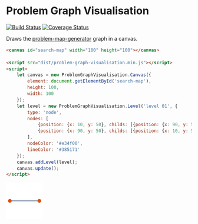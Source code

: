 # Problem Graph Visualisation

[![Build Status](https://travis-ci.org/marcbreitung/problem-graph-visualisation.svg?branch=master)](https://travis-ci.org/marcbreitung/problem-graph-visualisation) [![Coverage Status](https://coveralls.io/repos/github/marcbreitung/problem-graph-visualisation/badge.svg?branch=master)](https://coveralls.io/github/marcbreitung/problem-graph-visualisation?branch=master)

Draws the [problem-map-generator](https://github.com/marcbreitung/problem-map-generator) graph in a canvas.

```html
<canvas id="search-map" width="100" height="100"></canvas>

<script src="dist/problem-graph-visualisation.min.js"></script>
<script>
    let canvas = new ProblemGraphVisualisation.Canvas({
        element: document.getElementById('search-map'),
        height: 100,
        width: 100
    });
    let level = new ProblemGraphVisualisation.Level('level 01', {
        type: 'node',
        nodes: [
            {position: {x: 10, y: 50}, childs: [{position: {x: 90, y: 50}, childs: []}]},
            {position: {x: 90, y: 50}, childs: [{position: {x: 10, y: 50}, childs: []}]}
        ], 
        nodeColor: '#e34f00', 
        lineColor: '#385171'
    });
    canvas.addLevel(level);
    canvas.update();
</script>
```

![Example Output](assets/example.png)